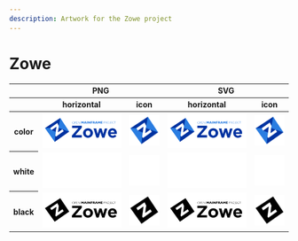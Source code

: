 ```yaml
---
description: Artwork for the Zowe project
---
```


# Zowe

<table class="logos-table">
	<thead>
		<tr>
			<th></th>
			<th colspan="2">PNG</th>
			<th colspan="2">SVG</th>
		</tr>
		<tr>
			<th></th>
			<th>horizontal</th>
			<th>icon</th>
			<th>horizontal</th>
			<th>icon</th>
		</tr>
	</thead>	
    <tbody>
		<tr>
			<th>color</th>
			<td><a href="horizontal/color/zowe-horizontal-color.png" download><img src="horizontal/color/zowe-horizontal-color.png" width="200"></a></td>
			<td><a href="icon/color/zowe-icon-color.png" download><img src="icon/color/zowe-icon-color.png" width="75"></a></td>
			<td><a href="horizontal/color/zowe-horizontal-color.svg" download><img src="horizontal/color/zowe-horizontal-color.svg" width="200"></a></td>
			<td><a href="icon/color/zowe-icon-color.png" download><img src="icon/color/zowe-icon-color.png" width="75"></a></td>
		</tr>
		<tr>
			<th>white</th>
			<td><a href="horizontal/white/zowe-horizontal-white.png" download><img src="horizontal/white/zowe-horizontal-white.png" width="200"></a></td>
			<td><a href="icon/white/zowe-icon-white.png" download><img src="icon/white/zowe-icon-white.png" width="75"></a></td>
			<td><a href="horizontal/white/zowe-horizontal-white.svg" download><img src="horizontal/white/zowe-horizontal-white.svg" width="200"></a></td>
			<td><a href="icon/white/zowe-icon-white.png" download><img src="icon/white/zowe-icon-white.png" width="75"></a></td>
		</tr>
		<tr>
			<th>black</th>
			<td><a href="horizontal/black/zowe-horizontal-black.png" download><img src="horizontal/black/zowe-horizontal-black.png" width="200"></a></td>
			<td><a href="icon/black/zowe-icon-black.png" download><img src="icon/black/zowe-icon-black.png" width="75"></a></td>
			<td><a href="horizontal/black/zowe-horizontal-black.svg" download><img src="horizontal/black/zowe-horizontal-black.svg" width="200"></a></td>
			<td><a href="icon/black/zowe-icon-black.png" download><img src="icon/black/zowe-icon-black.png" width="75"></a></td>
		</tr>
	</tbody>	
</table>

